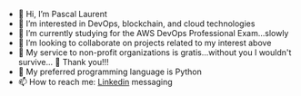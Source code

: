- 👋 Hi, I’m Pascal Laurent
- 👀 I’m interested in DevOps, blockchain, and cloud technologies
- 🌱 I’m currently studying for the AWS DevOps Professional Exam...slowly
- 💞️ I’m looking to collaborate on projects related to my interest above
- :pray: My service to non-profit organizations is gratis...without you I wouldn't survive... :pray: Thank you!!!
- :snake: My preferred programming language is Python
- 📫 How to reach me: [Linkedin](https://www.linkedin.com/in/pascal-laurent-075885177/) messaging

<!---
plezidevops/plezidevops is a ✨ special ✨ repository because its `README.md` (this file) appears on your GitHub profile.
You can click the Preview link to take a look at your changes.
--->

